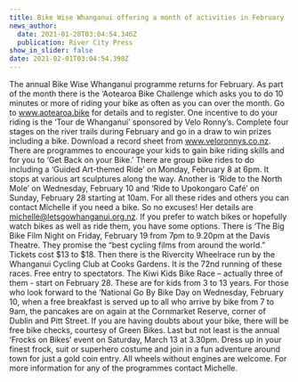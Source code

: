 ```yaml
---
title: Bike Wise Whanganui offering a month of activities in February
news_author:
  date: 2021-01-28T03:04:54.346Z
  publication: River City Press
show_in_slider: false
date: 2021-02-01T03:04:54.398Z
---
```

The annual Bike Wise Whanganui programme returns for February. As part of the month there is the ‘Aotearoa Bike Challenge which asks you to do 10 minutes or more of riding your bike as often as you can over the month. Go to www.aotearoa.bike for details and to register.
One incentive to do your riding is the ‘Tour de Whanganui’ sponsored by Velo Ronny’s. Complete four stages on the river trails during February and go in a draw to win prizes including a bike. Download a record sheet from www.veloronnys.co.nz.
There are programmes to encourage your kids to gain bike riding skills and for you to ‘Get Back on your Bike.’
There are group bike rides to do including a ‘Guided Art-themed Ride’ on Monday, February 8 at 6pm. It stops at various art sculptures along the way. Another is ‘Ride to the North Mole’ on Wednesday, February 10 and ‘Ride to Upokongaro Café’ on Sunday, February 28 starting at 10am. For all these rides and others you can contact Michelle if you need a bike. So no excuses! Her details are michelle@letsgowhanganui.org.nz.
If you prefer to watch bikes or hopefully watch bikes as well as ride them, you have some options. There is ‘The Big Bike Film Night on Friday, February 19 from 7pm to 9.20pm at the Davis Theatre. They promise the “best cycling films from around the world.” Tickets cost $13 to $18.
Then there is the Rivercity Wheelrace run by the Whanganui Cycling Club at Cooks Gardens. It is the 72nd  running of these races. Free entry to spectators.
The Kiwi Kids Bike Race – actually three of them - start on February 28. These are for kids from 3 to 13 years.
For those who look forward to the ‘National Go By Bike Day on Wednesday, February 10, when a free breakfast is served up to all who arrive by bike from 7 to 9am, the pancakes are on again  at the Cornmarket Reserve, corner of Dublin and Pitt Street. If you are having doubts about your bike, there will be free bike checks, courtesy of Green Bikes. 
Last but not least is the annual ‘Frocks on Bikes’ event on Saturday, March 13 at 3.30pm. Dress up in your finest frock, suit or superhero costume and join in a fun adventure around town for just a gold coin entry. All wheels without engines are welcome.
For more information for any of the programmes contact Michelle.